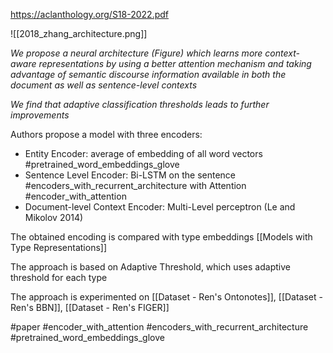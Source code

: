 https://aclanthology.org/S18-2022.pdf

![[2018_zhang_architecture.png]]

*We propose a neural architecture (Figure) which learns more context-aware representations by using a better attention mechanism and taking advantage of semantic discourse information available in both the document as well as sentence-level contexts*

*We find that adaptive classification thresholds leads to further improvements*

Authors propose a model with three encoders:

- Entity Encoder: average of embedding of all word vectors #pretrained_word_embeddings_glove 
- Sentence Level Encoder:  Bi-LSTM on the sentence #encoders_with_recurrent_architecture with Attention #encoder_with_attention 
- Document-level Context Encoder: Multi-Level perceptron (Le and Mikolov 2014)

The obtained encoding is compared with type embeddings [[Models with Type Representations]]

The approach is based on Adaptive Threshold, which uses adaptive threshold for each type

The approach is experimented on [[Dataset - Ren's Ontonotes]], [[Dataset - Ren's BBN]], [[Dataset - Ren's FIGER]]

#paper #encoder_with_attention #encoders_with_recurrent_architecture #pretrained_word_embeddings_glove 